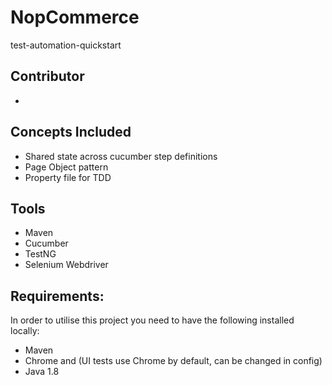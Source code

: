 # NopCommerce

test-automation-quickstart

## Contributor
*

## Concepts Included
* Shared state across cucumber step definitions
* Page Object pattern
* Property file for TDD

## Tools
* Maven
* Cucumber
* TestNG
* Selenium Webdriver

## Requirements: 
In order to utilise this project you need to have the following installed locally:
* Maven
* Chrome and (UI tests use Chrome by default, can be changed in config)
* Java 1.8
